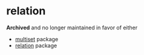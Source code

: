 # relation

**Archived** and no longer maintained in favor of either

* [multiset](https://hackage.haskell.org/package/multiset-0.3.4.3) package
* [relation](https://hackage.haskell.org/package/relation-0.5.2.0) package
